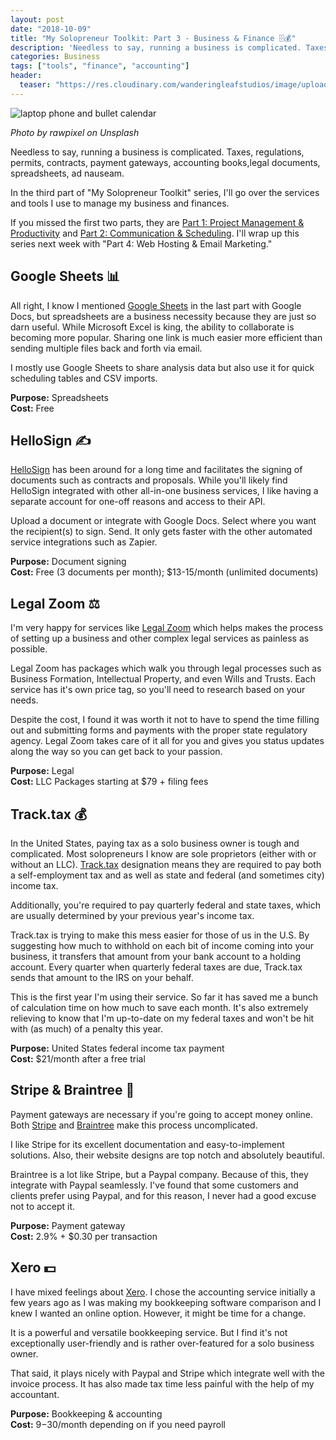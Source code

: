 ```yaml
---
layout: post
date: "2018-10-09"
title: "My Solopreneur Toolkit: Part 3 - Business & Finance 🗄💰"
description: 'Needless to say, running a business is complicated. Taxes, regulations, permits, contracts, payment gateways, accounting books,legal documents, spreadsheets, ad nauseam. In the third part of "My Solopreneur Toolkit" series, I''ll go over the services and tools I use to manage my business and finances.'
categories: Business
tags: ["tools", "finance", "accounting"]
header:
  teaser: "https://res.cloudinary.com/wanderingleafstudios/image/upload/b_auto,c_pad,g_center,h_630,w_1200/v1537890988/chrisjmears.com/blog/rawpixel-645294-unsplash.jpg"
---
```


![laptop phone and bullet calendar](https://res.cloudinary.com/wanderingleafstudios/image/upload/v1539098563/chrisjmears.com/blog/rawpixel-645294-unsplash.jpg)

<div class="text-right text-gray-500 text-sm mb-6">
  <em>Photo by rawpixel on Unsplash</em>
</div>

Needless to say, running a business is complicated. Taxes, regulations, permits, contracts, payment gateways, accounting books,legal documents, spreadsheets, ad nauseam.

In the third part of "My Solopreneur Toolkit" series, I'll go over the services and tools I use to manage my business and finances.

If you missed the first two parts, they are [Part 1: Project Management & Productivity](https://chrisjmears.com/blog/my-solopreneur-toolkit-part-1/) and [Part 2: Communication & Scheduling](https://chrisjmears.com/blog/my-solopreneur-toolkit-part-2/). I'll wrap up this series next week with "Part 4: Web Hosting & Email Marketing."

## Google Sheets 📊

All right, I know I mentioned [Google Sheets](https://www.google.com/sheets/about/) in the last part with Google Docs, but spreadsheets are a business necessity because they are just so darn useful. While Microsoft Excel is king, the ability to collaborate is becoming more popular. Sharing one link is much easier more efficient than sending multiple files back and forth via email.

I mostly use Google Sheets to share analysis data but also use it for quick scheduling tables and CSV imports.

**Purpose:** Spreadsheets<br>
**Cost:** Free

## HelloSign ✍️

[HelloSign](https://www.hellosign.com/) has been around for a long time and facilitates the signing of documents such as contracts and proposals. While you'll likely find HelloSign integrated with other all-in-one business services, I like having a separate account for one-off reasons and access to their API.

Upload a document or integrate with Google Docs. Select where you want the recipient(s) to sign. Send. It only gets faster with the other automated service integrations such as Zapier.

**Purpose:** Document signing<br>
**Cost:** Free (3 documents per month); \$13-15/month (unlimited documents)

## Legal Zoom ⚖️

I'm very happy for services like [Legal Zoom](https://www.legalzoom.com/) which helps makes the process of setting up a business and other complex legal services as painless as possible.

Legal Zoom has packages which walk you through legal processes such as Business Formation, Intellectual Property, and even Wills and Trusts. Each service has it's own price tag, so you'll need to research based on your needs.

Despite the cost, I found it was worth it not to have to spend the time filling out and submitting forms and payments with the proper state regulatory agency. Legal Zoom takes care of it all for you and gives you status updates along the way so you can get back to your passion.

**Purpose:** Legal<br>
**Cost:** LLC Packages starting at \$79 + filing fees

## Track.tax 💰

In the United States, paying tax as a solo business owner is tough and complicated. Most solopreneurs I know are sole proprietors (either with or without an LLC). [Track.tax](https://track.tax/) designation means they are required to pay both a self-employment tax and as well as state and federal (and sometimes city) income tax.

Additionally, you're required to pay quarterly federal and state taxes, which are usually determined by your previous year's income tax.

Track.tax is trying to make this mess easier for those of us in the U.S. By suggesting how much to withhold on each bit of income coming into your business, it transfers that amount from your bank account to a holding account. Every quarter when quarterly federal taxes are due, Track.tax sends that amount to the IRS on your behalf.

This is the first year I'm using their service. So far it has saved me a bunch of calculation time on how much to save each month. It's also extremely relieving to know that I'm up-to-date on my federal taxes and won't be hit with (as much) of a penalty this year.

**Purpose:** United States federal income tax payment<br>
**Cost:** \$21/month after a free trial

## Stripe & Braintree 💸

Payment gateways are necessary if you're going to accept money online. Both [Stripe](https://stripe.com/) and [Braintree](https://www.braintreepayments.com/) make this process uncomplicated.

I like Stripe for its excellent documentation and easy-to-implement solutions. Also, their website designs are top notch and absolutely beautiful.

Braintree is a lot like Stripe, but a Paypal company. Because of this, they integrate with Paypal seamlessly. I've found that some customers and clients prefer using Paypal, and for this reason, I never had a good excuse not to accept it.

**Purpose:** Payment gateway<br>
**Cost:** 2.9% + \$0.30 per transaction

## Xero 💵

I have mixed feelings about [Xero](https://www.xero.com/). I chose the accounting service initially a few years ago as I was making my bookkeeping software comparison and I knew I wanted an online option. However, it might be time for a change.

It is a powerful and versatile bookkeeping service. But I find it's not exceptionally user-friendly and is rather over-featured for a solo business owner.

That said, it plays nicely with Paypal and Stripe which integrate well with the invoice process. It has also made tax time less painful with the help of my accountant.

**Purpose:** Bookkeeping & accounting<br>
**Cost:** $9-$30/month depending on if you need payroll
